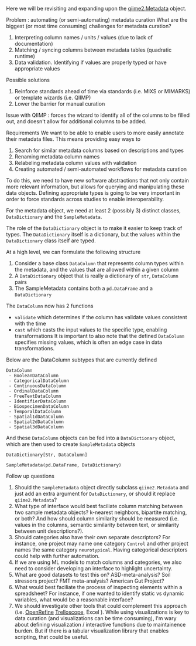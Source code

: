 Here we will be revisiting and expanding upon the [qiime2.Metadata](https://github.com/qiime2/qiime2/blob/dev/qiime2/metadata/metadata.py) object.

Problem : automating (or semi-automating) metadata curation
What are the biggest (or most time consuming) challenges for metadata curation?
1. Interpreting column names / units / values (due to lack of documentation)
2. Matching / syncing columns between metadata tables (quadratic runtime)
3. Data validation. Identifying if values are properly typed or have appropriate values

Possible solutions
1. Reinforce standards ahead of time via standards (i.e. MIXS or MIMARKS) or template wizards (i.e. QIIMP)
2. Lower the barrier for manual curation

Issue with QIIMP : forces the wizard to identify all of the columns to be filled out, and doesn't allow for additional columns to be added.

Requirements
We want to be able to enable users to more easily annotate their metadata files.  This means providing easy ways to
1. Search for similar metadata columns based on descriptions and types
2. Renaming metadata column names
3. Relabeling metadata column values with validation
4. Creating automated / semi-automated workflows for metadata curation

To do this, we need to have new software abstractions that not only contain more relevant information, but allows for querying and manipulating these data objects.
Defining appropriate types is going to be very important in order to force standards across studies to enable interoperability.


For the metadata object, we need at least 2 (possibly 3) distinct classes, `DataDictionary` and the `SampleMetadata`.


The role of the `DataDictionary` object is to make it easier to keep track of types.
The `DataDictionary` itself is a dictionary, but the values within the `DataDictionary` class itself are typed.



At a high level, we can formulate the following structure

1. Consider a base class `DataColumn` that represents column types within the metadata, and the values that are allowed within a given column
2. A `DataDictionary` object that is really a dictionary of `str`, `DataColumn` pairs
3. The SampleMetadata contains both a `pd.DataFrame` and a `DataDictionary`

The `DataColumn` now has 2 functions
- `validate` which determines if the column has validate values consistent with the time
- `cast` which casts the input values to the specifie type, enabling transformations
It is important to also note that the defined `DataColumn` specifies missing values, which is often an edge case in data transformations.

Below are the DataColumn subtypes that are currently defined

```
DataColumn
 - BooleanDataColumn
 - CategoricalDataColumn
 - ContinuousDataColumn
 - OrdinalDataColumn
 - FreeTextDataColumn
 - IdentifierDataColumn
 - BiospecimenDataColumn
 - TemporalDataColumn
 - Spatial1dDataColumn
 - Spatial2dDataColumn
 - Spatial3dDataColumn
```
And these `DataColumn` objects can be fed into a `DataDictionary` object, which are then used to create `SampleMetadata` objects
```
DataDictionary[Str, DataColumn]

SampleMetadata(pd.DataFrame, DataDictionary)
```

Follow up questions

1. Should the `SampleMetadata` object directly subclass `qiime2.Metadata` and just add an extra argument for `DataDictionary`, or should it replace `qiime2.Metadata`?
2. What type of interface would best faciliate column matching between two sample metadata objects? k-nearest neighbors, bipartite matching, or both? And how should column similarity should be measured (i.e. values in the columns, semantic similarity between text, or similarity between unit descriptions?).
3. Should categories also have their own separate descriptors? For instance, one project may name one category `Control` and other project names the same category `neurotypical`. Having categorical descriptors could help with further automation.
4. If we are using ML models to match columns and categories, we also need to consider developing an interface to highlight uncertainty.
5. What are good datasets to test this on?  ASD-meta-analysis? Soil stressors project? FMT meta-analysis? American Gut Project?
6. What would best faciliate the process of inspecting elements within a spreadsheet? For instance, if one wanted to identify static vs dynamic variables, what would be a reasonable interface?
7. We should investigate other tools that could complement this approach (i.e. [OpenRefine](https://openrefine.org/) [Trelloscope](https://trelliscope.org/), Excel ). While using visualizations is key to data curation (and visualizations can be time consuming), I'm wary about defining visualization / interactive functions due to maintainence burden.  But if there is a tabular visualization library that enables scripting, that could be useful.  
